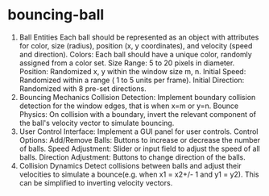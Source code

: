# bouncing-ball

1. Ball Entities
Each ball should be represented as an object with attributes for color, size (radius), position (x, y coordinates), and velocity (speed and direction).
Colors: Each ball should have a unique color, randomly assigned from a color set.
Size Range: 5 to 20 pixels in diameter.
Position: Randomized x, y within the window size m, n.
Initial Speed: Randomized within a range ( 1 to 5 units per frame).
Initial Direction: Randomized with 8 pre-set directions.
2. Bouncing Mechanics
Collision Detection: Implement boundary collision detection for the window edges, that is when x=m or y=n.
Bounce Physics: On collision with a boundary, invert the relevant component of the ball's velocity vector to simulate bouncing.
3. User Control
Interface: Implement a GUI panel for user controls.
Control Options:
Add/Remove Balls: Buttons to increase or decrease the number of balls.
Speed Adjustment: Slider or input field to adjust the speed of all balls.
Direction Adjustment: Buttons to change direction of the balls.
4. Collision Dynamics
Detect collisions between balls and adjust their velocities to simulate a bounce(e.g. when x1 = x2+/- 1 and y1 = y2). This can be simplified to inverting velocity vectors.
